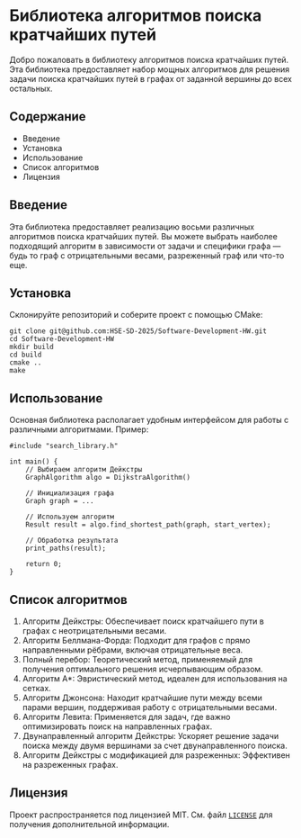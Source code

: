 # Библиотека алгоритмов поиска кратчайших путей

Добро пожаловать в библиотеку алгоритмов поиска кратчайших путей. Эта библиотека предоставляет набор мощных алгоритмов для решения задачи поиска кратчайших путей в графах от заданной вершины до всех остальных.

## Содержание

- Введение
- Установка
- Использование
- Список алгоритмов
- Лицензия

## Введение

Эта библиотека предоставляет реализацию восьми различных алгоритмов поиска кратчайших путей. Вы можете выбрать наиболее подходящий алгоритм в зависимости от задачи и специфики графа — будь то граф с отрицательными весами, разреженный граф или что-то еще.

## Установка

Склонируйте репозиторий и соберите проект с помощью CMake:
```
git clone git@github.com:HSE-SD-2025/Software-Development-HW.git
cd Software-Development-HW
mkdir build
cd build
cmake ..
make
```
## Использование

Основная библиотека располагает удобным интерфейсом для работы с различными алгоритмами. Пример:
```
#include "search_library.h"

int main() {
    // Выбираем алгоритм Дейкстры
    GraphAlgorithm algo = DijkstraAlgorithm()

    // Инициализация графа
    Graph graph = ...

    // Используем алгоритм
    Result result = algo.find_shortest_path(graph, start_vertex);

    // Обработка результата
    print_paths(result);

    return 0;
}
```

## Список алгоритмов

1. Алгоритм Дейкстры: Обеспечивает поиск кратчайшего пути в графах с неотрицательными весами.
2. Алгоритм Беллмана-Форда: Подходит для графов с прямо направленными рёбрами, включая отрицательные веса.
3. Полный перебор: Теоретический метод, применяемый для получения оптимального решения исчерпывающим образом.
4. Алгоритм A*: Эвристический метод, идеален для использования на сетках.
5. Алгоритм Джонсона: Находит кратчайшие пути между всеми парами вершин, поддерживая работу с отрицательными весами.
6. Алгоритм Левита: Применяется для задач, где важно оптимизировать поиск на направленных графах.
7. Двунаправленный алгоритм Дейкстры: Ускоряет решение задачи поиска между двумя вершинами за счет двунаправленного поиска.
8. Алгоритм Дейкстры с модификацией для разреженных: Эффективен на разреженных графах.

## Лицензия

Проект распространяется под лицензией MIT. См. файл [`LICENSE`](LICENSE) для получения дополнительной информации.
